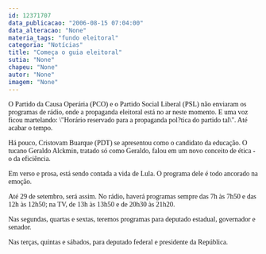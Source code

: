 ```yaml
---
id: 12371707
data_publicacao: "2006-08-15 07:04:00"
data_alteracao: "None"
materia_tags: "fundo eleitoral"
categoria: "Notícias"
title: "Começa o guia eleitoral"
sutia: "None"
chapeu: "None"
autor: "None"
imagem: "None"
---
```

<p><P><FONT face=Verdana>O Partido da Causa Operária (PCO) e o Partido Social Liberal (PSL) não enviaram os programas de rádio, onde a propaganda eleitoral&nbsp;está no ar neste momento. E uma voz ficou martelando: \"Horário reservado para a propaganda pol?tica do partido tal\". Até acabar o tempo.</FONT></P></p>
<p><P><FONT face=Verdana>Há pouco, Cristovam Buarque (PDT) se apresentou como o candidato da educação. O tucano Geraldo Alckmin, tratado só como Geraldo, falou em um novo conceito de ética - o da eficiência.</FONT></P></p>
<p><P><FONT face=Verdana>Em verso e prosa,&nbsp;está sendo contada a vida de Lula. O programa dele é todo ancorado na emoção.</FONT></P></p>
<p><P><FONT face=Verdana>Até 29 de setembro, será assim. No rádio, haverá programas sempre das 7h às 7h50 e das 12h às 12h50; na TV,&nbsp;de 13h às 13h50 e de 20h30 às 21h20.</FONT></P></p>
<p><P><FONT face=Verdana>Nas segundas, quartas e sextas, teremos programas para deputado estadual, governador e senador.</FONT></P></p>
<p><P><FONT face=Verdana>Nas terças, quintas e sábados, para deputado federal e presidente da República.</FONT></P> </p>
